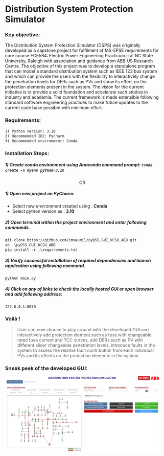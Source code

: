 # Distribution System Protection Simulator

### Key objective:
The Distribution System Protection Simulator (DSPS) was originally developed as a capstone project for fulfilment of MS-EPSE requirements for core course ECE584: Electric Power Engineering Practicum II at NC State University, Raleigh with association and guidance from ABB US Research Centre. The objective of this project was to develop a standalone program that can model a standard distribution system such as IEEE 123 bus system and which can provide the users with the flexibility to interactively change the penetration levels for DERs such as PVs and show its effect on the protection elements present in the system. The vision for the current initiative is to provide a solid foundation and accelerate such studies in industry and academia. The current framework is made extensible following standard software engineering practices to make future updates to the current code base possible with minimum effort.


### Requirements:
```
1) Python version: 3.10
2) Recommended IDE: Pycharm
3) Recommended environment: Conda 
```

### Installation Steps:
##### 1) Create conda environment using Anaconda command prompt: `conda create -n myenv python=3.10`

<p style="text-align: center;">OR</p>

##### 1) Open new project on PyCharm.
- Select new environment created using : **Conda**
- Select python version as : **3.10**


##### 2) Open terminal within the project environment and enter following commands.
```
git clone https://github.com/imsaumil/pyDSS_GUI_NCSU_ABB.git
cd .\pyDSS_GUI_NCSU_ABB
pip install -r .\requirements.txt
```

##### 3) Verify successful installation of required dependencies and launch application using following command.
```
python main.py
```

##### 4) Click on any of links to check the locally hosted GUI or open browser and add following address:
```
127.0.0.1:8070
```

### Voilà !

> User can now choose to play around with the developed GUI and interactively add protection element such as fuse with changeable rated fuse current and TCC curves, add DERs such as PV with different slider changeable penetration levels, introduce faults in the system to assess the relative fault contribution from each individual PVs and its effects on the  protection elements in the system.


### Sneak peek of the developed GUI:
![Alt text](assets/sneakpeek.png?raw=true "Title")
